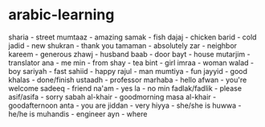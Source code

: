 # arabic-learning 
sharia - street 
mumtaaz - amazing 
samak - fish 
dajaj - chicken 
barid - cold 
jadid - new 
shukran - thank you 
tamaman - absolutely
zar - neighbor
kareem - generous
zhawj - husband 
baab - door 
bayt - house 
mutarjim - translator
ana - me 
min - from
shay - tea 
bint - girl
imraa - woman
walad - boy 
sariyah - fast
sahiid - happy
rajul - man
mumtiya - fun
jayyid - good
khalas - done/finish
ustaadh - professor
marhaba - hello
afwan - you're welcome
sadeeq - friend
na'am - yes 
la - no
min fadlak/fadlik - please
asif/asifa - sorry
sabah al-khair - goodmorning
masa al-khair - goodafternoon
anta - you are
jiddan - very
hiyya - she/she is
huwwa - he/he is
muhandis - engineer
ayn - where
